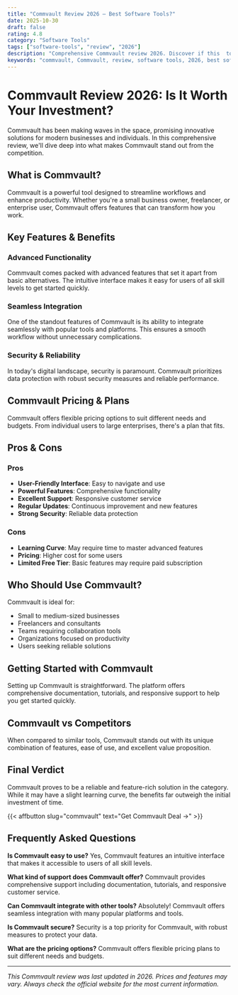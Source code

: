 ```yaml
---
title: "Commvault Review 2026 – Best Software Tools?"
date: 2025-10-30
draft: false
rating: 4.8
category: "Software Tools"
tags: ["software-tools", "review", "2026"]
description: "Comprehensive Commvault review 2026. Discover if this  tool is the best choice for your needs."
keywords: "commvault, Commvault, review, software tools, 2026, best software tools"
---
```


# Commvault Review 2026: Is It Worth Your Investment?

Commvault has been making waves in the  space, promising innovative solutions for modern businesses and individuals. In this comprehensive review, we'll dive deep into what makes Commvault stand out from the competition.

## What is Commvault?

Commvault is a powerful  tool designed to streamline workflows and enhance productivity. Whether you're a small business owner, freelancer, or enterprise user, Commvault offers features that can transform how you work.

## Key Features & Benefits

### Advanced Functionality
Commvault comes packed with advanced features that set it apart from basic alternatives. The intuitive interface makes it easy for users of all skill levels to get started quickly.

### Seamless Integration
One of the standout features of Commvault is its ability to integrate seamlessly with popular tools and platforms. This ensures a smooth workflow without unnecessary complications.

### Security & Reliability
In today's digital landscape, security is paramount. Commvault prioritizes data protection with robust security measures and reliable performance.

## Commvault Pricing & Plans

Commvault offers flexible pricing options to suit different needs and budgets. From individual users to large enterprises, there's a plan that fits.

## Pros & Cons

### Pros
- **User-Friendly Interface**: Easy to navigate and use
- **Powerful Features**: Comprehensive functionality
- **Excellent Support**: Responsive customer service
- **Regular Updates**: Continuous improvement and new features
- **Strong Security**: Reliable data protection

### Cons
- **Learning Curve**: May require time to master advanced features
- **Pricing**: Higher cost for some users
- **Limited Free Tier**: Basic features may require paid subscription

## Who Should Use Commvault?

Commvault is ideal for:
- Small to medium-sized businesses
- Freelancers and consultants
- Teams requiring collaboration tools
- Organizations focused on productivity
- Users seeking reliable  solutions

## Getting Started with Commvault

Setting up Commvault is straightforward. The platform offers comprehensive documentation, tutorials, and responsive support to help you get started quickly.

## Commvault vs Competitors

When compared to similar tools, Commvault stands out with its unique combination of features, ease of use, and excellent value proposition.

## Final Verdict

Commvault proves to be a reliable and feature-rich solution in the  category. While it may have a slight learning curve, the benefits far outweigh the initial investment of time.

{{< affbutton slug="commvault" text="Get Commvault Deal →" >}}

## Frequently Asked Questions

**Is Commvault easy to use?**
Yes, Commvault features an intuitive interface that makes it accessible to users of all skill levels.

**What kind of support does Commvault offer?**
Commvault provides comprehensive support including documentation, tutorials, and responsive customer service.

**Can Commvault integrate with other tools?**
Absolutely! Commvault offers seamless integration with many popular platforms and tools.

**Is Commvault secure?**
Security is a top priority for Commvault, with robust measures to protect your data.

**What are the pricing options?**
Commvault offers flexible pricing plans to suit different needs and budgets.

---

*This Commvault review was last updated in 2026. Prices and features may vary. Always check the official website for the most current information.*
